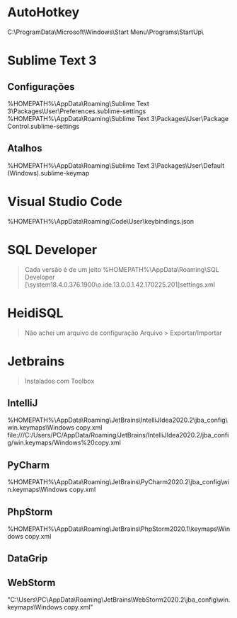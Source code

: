 # AutoHotkey
C:\ProgramData\Microsoft\Windows\Start Menu\Programs\StartUp\

# Sublime Text 3
## Configurações
%HOMEPATH%\AppData\Roaming\Sublime Text 3\Packages\User\Preferences.sublime-settings
%HOMEPATH%\AppData\Roaming\Sublime Text 3\Packages\User\Package Control.sublime-settings

## Atalhos
%HOMEPATH%\AppData\Roaming\Sublime Text 3\Packages\User\Default (Windows).sublime-keymap

# Visual Studio Code
%HOMEPATH%\AppData\Roaming\Code\User\keybindings.json

# SQL Developer
> Cada versão é de um jeito
%HOMEPATH%\AppData\Roaming\SQL Developer
[\system18.4.0.376.1900\o.ide.13.0.0.1.42.170225.201\]settings.xml

# HeidiSQL
> Não achei um arquivo de configuração
Arquivo > Exportar/Importar

# Jetbrains
> Instalados com Toolbox

## IntelliJ
%HOMEPATH%\AppData\Roaming\JetBrains\IntelliJIdea2020.2\jba_config\win.keymaps\Windows copy.xml
file:///C:/Users/PC/AppData/Roaming/JetBrains/IntelliJIdea2020.2/jba_config/win.keymaps/Windows%20copy.xml

## PyCharm
%HOMEPATH%\AppData\Roaming\JetBrains\PyCharm2020.2\jba_config\win.keymaps\Windows copy.xml

## PhpStorm
%HOMEPATH%\AppData\Roaming\JetBrains\PhpStorm2020.1\keymaps\Windows copy.xml

## DataGrip

## WebStorm
"C:\Users\PC\AppData\Roaming\JetBrains\WebStorm2020.2\jba_config\win.keymaps\Windows copy.xml"